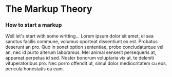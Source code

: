 # The Markup Theory

### How to start a markup

Well let's start with some writting... Lorem ipsum dolor sit amet, ei sea sanctus facilis commune, volumus oporteat dissentiunt ex est. Probatus deserunt an pro. Quo in sonet option sententiae, probo concludaturque vel an, nec id purto alterum laboramus. Mel animal senserit persequeris at, appareat perpetua id sed. Noster bonorum voluptaria vix at, te deleniti vituperatoribus pro. Nec porro offendit ut, simul dolor mediocritatem cu eos, pericula honestatis ea eum.
